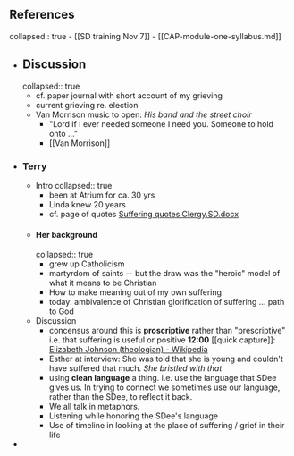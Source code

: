 ## References
collapsed:: true
	- [[SD training Nov 7]]
	- [[CAP-module-one-syllabus.md]]
- ## Discussion
  collapsed:: true
	- cf. paper journal with short account of my grieving
	- current grieving re. election
	- Van Morrison music to open: *His band and the street choir*
		- "Lord if I ever needed someone I need you. Someone to hold onto ..."
		- [[Van Morrison]]
- ### Terry
	- Intro
	  collapsed:: true
		- been at Atrium for ca. 30 yrs
		- Linda knew 20  years
		- cf. page of quotes [Suffering quotes.Clergy.SD.docx](../assets/Suffering_quotes.Clergy.SD_1731602931432_0.docx)
	- #### Her background
	  collapsed:: true
		- grew up Catholicism
		- martyrdom of saints -- but the draw was the "heroic" model of what it means to be Christian
		- How to make meaning out of my own suffering
		- today: ambivalence of Christian glorification of suffering ... path to God
	- Discussion
		- concensus around this is **proscriptive** rather than "prescriptive" i.e. that suffering is useful or positive
		  **12:00** [[quick capture]]:  [Elizabeth Johnson (theologian) - Wikipedia](https://en.wikipedia.org/wiki/Elizabeth_Johnson_(theologian))
		- Esther at interview: She was told that she is young and couldn't have suffered that much. *She bristled with that*
		- using **clean language** a thing. i.e. use the language that SDee gives us. In trying to connect we sometimes use our language, rather than the SDee, to reflect it back.
		- We all talk in metaphors.
		- Listening while honoring the SDee's language
		- Use of timeline in looking at the place of suffering / grief in their life
-